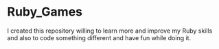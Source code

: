# Ruby_Games
I created this repository willing to learn more and improve my Ruby skills and also to code something different and have fun while doing it.
